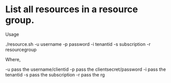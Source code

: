 # List all resources in a resource group.

Usage 

./resource.sh -u username -p password  -i tenantid -s subscription -r resourcegroup

Where,

-u pass the username/clientid
-p pass the clientsecret/password
-i pass the tenantid
-s pass the subscription
-r pass the rg